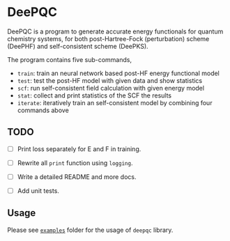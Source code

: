 # DeePQC

DeePQC is a program to generate accurate energy functionals for quantum chemistry systems,
for both post-Hartree-Fock (perturbation) scheme (DeePHF) and self-consistent scheme (DeePKS).

The program contains five sub-commands, 
- `train`: train an neural network based post-HF energy functional model
- `test`: test the post-HF model with given data and show statistics
- `scf`: run self-consistent field calculation with given energy model
- `stat`: collect and print statistics of the SCF the results
- `iterate`: iteratively train an self-consistent model by combining four commands above


## TODO

- [ ] Print loss separately for E and F in training.
- [ ] Rewrite all `print` function using `logging`.
- [ ] Write a detailed README and more docs.
- [ ] Add unit tests.


## Usage

Please see [`examples`](./examples) folder for the usage of `deepqc` library.  